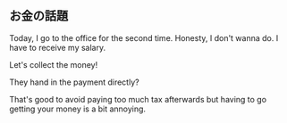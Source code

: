 ## お金の話題

Today, I go to the office for the second time. Honesty, I don't wanna do. I have to receive my salary.

Let's collect the money!

They hand in the payment directly?

That's good to avoid paying too much tax afterwards but having to go getting your money is a bit annoying.
